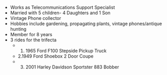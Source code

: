 * Works as Telecommunications Support Specialist
* Married with 5 children- 4 Daughters and 1 Son
* Vintage Phone collector
* Hobbies include gardening, propagating plants, vintage phones/antique hunting
* Member for 8 years
* 3 rides for the trifecta
	* 1. 1965 Ford F100 Stepside Pickup Truck
	* 2.1949 Ford Shoebox 2 Door Coupe
	* 3. 2001 Harley Davidson Sportster 883 Bobber


